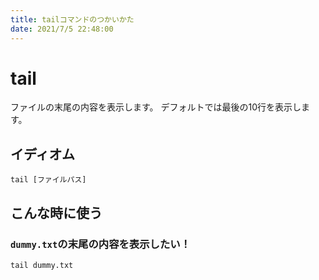 ```yaml
---
title: tailコマンドのつかいかた
date: 2021/7/5 22:48:00
---
```


# tail

ファイルの末尾の内容を表示します。
デフォルトでは最後の10行を表示します。

## イディオム

```
tail [ファイルパス]
```

## こんな時に使う

### `dummy.txt`の末尾の内容を表示したい！

```
tail dummy.txt
```